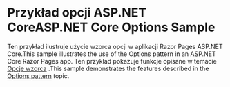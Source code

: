 # <a name="aspnet-core-options-sample"></a><span data-ttu-id="e7fd3-101">Przykład opcji ASP.NET Core</span><span class="sxs-lookup"><span data-stu-id="e7fd3-101">ASP.NET Core Options Sample</span></span>

<span data-ttu-id="e7fd3-102">Ten przykład ilustruje użycie wzorca opcji w aplikacji Razor Pages ASP.NET Core.</span><span class="sxs-lookup"><span data-stu-id="e7fd3-102">This sample illustrates the use of the Options pattern in an ASP.NET Core Razor Pages app.</span></span> <span data-ttu-id="e7fd3-103">Ten przykład pokazuje funkcje opisane w temacie [Opcje wzorca](https://docs.microsoft.com/aspnet/core/fundamentals/configuration/options) .</span><span class="sxs-lookup"><span data-stu-id="e7fd3-103">This sample demonstrates the features described in the [Options pattern](https://docs.microsoft.com/aspnet/core/fundamentals/configuration/options) topic.</span></span>

